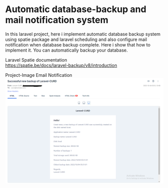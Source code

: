# Automatic database-backup and mail notification system 
 In this laravel project, here i implement automatic database backup system using spatie package and laravel scheduling and also configure mail notification when database backup complete. Here i show that how to implement it. You can automatically backup your database.

Laravel Spatie documentation<br>
<a href="https://spatie.be/docs/laravel-backup/v8/introduction">https://spatie.be/docs/laravel-backup/v8/introduction</a>

Project-Image Email Notification
![mail_notificaion](https://github.com/mamunurrashid1010/Laravel-Spatie-Database-Backup/blob/main/public/project_image/database_backup_mail.png?raw=true)
